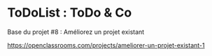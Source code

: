ToDoList : ToDo & Co
========

Base du projet #8 : Améliorez un projet existant

https://openclassrooms.com/projects/ameliorer-un-projet-existant-1

